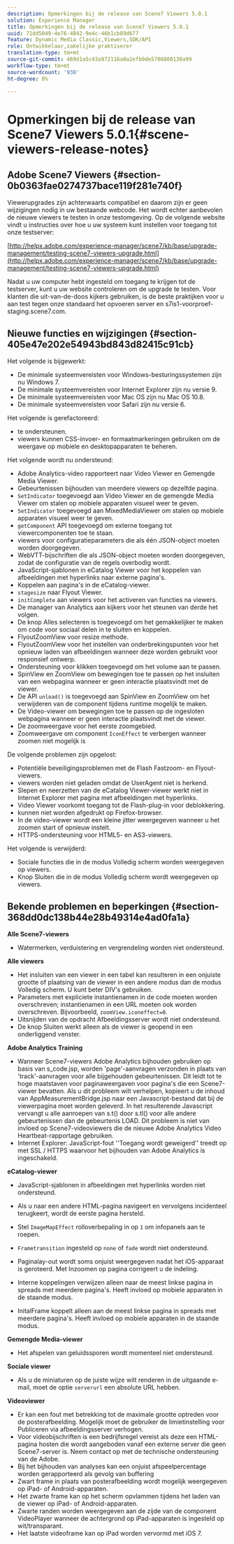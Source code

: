 ```yaml
---
description: Opmerkingen bij de release van Scene7 Viewers 5.0.1
solution: Experience Manager
title: Opmerkingen bij de release van Scene7 Viewers 5.0.1
uuid: 71dd5049-4e76-4842-9e4c-46b1cb89d677
feature: Dynamic Media Classic,Viewers,SDK/API
role: Ontwikkelaar,zakelijke praktiserer
translation-type: tm+mt
source-git-commit: 469d1a5c43a972116a8a2efb0de5708800130a99
workflow-type: tm+mt
source-wordcount: '938'
ht-degree: 0%

---
```



# Opmerkingen bij de release van Scene7 Viewers 5.0.1{#scene-viewers-release-notes}

## Adobe Scene7 Viewers {#section-0b0363fae0274737bace119f281e740f}

Viewerupgrades zijn achterwaarts compatibel en daarom zijn er geen wijzigingen nodig in uw bestaande webcode. Het wordt echter aanbevolen de nieuwe viewers te testen in onze testomgeving. Op de volgende website vindt u instructies over hoe u uw systeem kunt instellen voor toegang tot onze testserver:

[http://helpx.adobe.com/experience-manager/scene7/kb/base/upgrade-management/testing-scene7-viewers-upgrade.html](http://helpx.adobe.com/experience-manager/scene7/kb/base/upgrade-management/testing-scene7-viewers-upgrade.html)

Nadat u uw computer hebt ingesteld om toegang te krijgen tot de testserver, kunt u uw website controleren om de upgrade te testen. Voor klanten die uit-van-de-doos kijkers gebruiken, is de beste praktijken voor u aan test tegen onze standaard het opvoeren server en s7is1-voorproef-staging.scene7.com.

## Nieuwe functies en wijzigingen {#section-405e47e202e54943bd843d82415c91cb}

Het volgende is bijgewerkt:

* De minimale systeemvereisten voor Windows-besturingssystemen zijn nu Windows 7.
* De minimale systeemvereisten voor Internet Explorer zijn nu versie 9.
* De minimale systeemvereisten voor Mac OS zijn nu Mac OS 10.8.
* De minimale systeemvereisten voor Safari zijn nu versie 6.

Het volgende is gerefactoreerd:

* te ondersteunen.
* viewers kunnen CSS-invoer- en formaatmarkeringen gebruiken om de weergave op mobiele en desktopapparaten te beheren.

Het volgende wordt nu ondersteund:

* Adobe Analytics-video rapporteert naar Video Viewer en Gemengde Media Viewer.
* Gebeurtenissen bijhouden van meerdere viewers op dezelfde pagina.
* `SetIndicator` toegevoegd aan Video Viewer en de gemengde Media Viewer om stalen op mobiele apparaten visueel weer te geven.
* `SetIndicator` toegevoegd aan MixedMediaViewer om stalen op mobiele apparaten visueel weer te geven.
* `getComponent` API toegevoegd om externe toegang tot viewercomponenten toe te staan.
* viewers voor configuratieparameters die als één JSON-object moeten worden doorgegeven.
* WebVTT-bijschriften die als JSON-object moeten worden doorgegeven, zodat de configuratie van de regels overbodig wordt.
* JavaScript-sjablonen in eCatalog Viewer voor het koppelen van afbeeldingen met hyperlinks naar externe pagina&#39;s.
* Koppelen aan pagina&#39;s in de eCatalog-viewer.
* `stagesize` naar Flyout Viewer.
* `initComplete` aan viewers voor het activeren van functies na viewers.
* De manager van Analytics aan kijkers voor het steunen van derde het volgen.
* De knop Alles selecteren is toegevoegd om het gemakkelijker te maken om code voor sociaal delen in te sluiten en koppelen.
* FlyoutZoomView voor resize methode.
* FlyoutZoomView voor het instellen van onderbrekingspunten voor het opnieuw laden van afbeeldingen wanneer deze worden gebruikt voor responsief ontwerp.
* Ondersteuning voor klikken toegevoegd om het volume aan te passen.
* SpinView en ZoomView om bewegingen toe te passen op het insluiten van een webpagina wanneer er geen interactie plaatsvindt met de viewer.
* De API `unload()` is toegevoegd aan SpinView en ZoomView om het verwijderen van de component tijdens runtime mogelijk te maken.
* De Video-viewer om bewegingen toe te passen op de ingesloten webpagina wanneer er geen interactie plaatsvindt met de viewer.
* De zoomweergave voor het eerste zoomgebied.
* Zoomweergave om component `IconEffect` te verbergen wanneer zoomen niet mogelijk is

De volgende problemen zijn opgelost:

* Potentiële beveiligingsproblemen met de Flash Fastzoom- en Flyout-viewers.
* viewers worden niet geladen omdat de UserAgent niet is herkend.
* Slepen en neerzetten van de eCatalog Viewer-viewer werkt niet in Internet Explorer met pagina met afbeeldingen met hyperlinks.
* Video Viewer voorkomt toegang tot de Flash-plug-in voor deblokkering.
* kunnen niet worden afgedrukt op Firefox-browser.
* In de video-viewer wordt een kleine jitter weergegeven wanneer u het zoomen start of opnieuw instelt.
* HTTPS-ondersteuning voor HTML5- en AS3-viewers.

Het volgende is verwijderd:

* Sociale functies die in de modus Volledig scherm worden weergegeven op viewers.
* Knop Sluiten die in de modus Volledig scherm wordt weergegeven op viewers.

## Bekende problemen en beperkingen {#section-368dd0dc138b44e28b49314e4ad0fa1a}

**Alle Scene7-viewers**

* Watermerken, verduistering en vergrendeling worden niet ondersteund.

**Alle viewers**

* Het insluiten van een viewer in een tabel kan resulteren in een onjuiste grootte of plaatsing van de viewer in een andere modus dan de modus Volledig scherm. U kunt beter DIV&#39;s gebruiken.
* Parameters met expliciete instantienamen in de code moeten worden overschreven; instantienamen in een URL moeten ook worden overschreven. Bijvoorbeeld, `zoomView.iconeffect=0`.
* Uitsnijden van de opdracht Afbeeldingsserver wordt niet ondersteund.
* De knop Sluiten werkt alleen als de viewer is geopend in een onderliggend venster.

**Adobe Analytics Training**

* Wanneer Scene7-viewers Adobe Analytics bijhouden gebruiken op basis van s_code.jsp, worden &#39;page&#39;-aanvragen verzonden in plaats van &#39;track&#39;-aanvragen voor alle bijgehouden gebeurtenissen. Dit leidt tot te hoge maatstaven voor paginaweergaven voor pagina&#39;s die een Scene7-viewer bevatten. Als u dit probleem wilt verhelpen, kopieert u de inhoud van AppMeasurementBridge.jsp naar een Javascript-bestand dat bij de viewerpagina moet worden geleverd. In het resulterende Javascript vervangt u alle aanroepen van s.t() door s.tl() voor alle andere gebeurtenissen dan de gebeurtenis LOAD. Dit probleem is niet van invloed op Scene7-videoviewers die de nieuwe Adobe Analytics Video Heartbeat-rapportage gebruiken.
* Internet Explorer: JavaScript-fout &#39;&#39;Toegang wordt geweigerd&#39;&#39; treedt op met SSL / HTTPS waarvoor het bijhouden van Adobe Analytics is ingeschakeld.

**eCatalog-viewer**

* JavaScript-sjablonen in afbeeldingen met hyperlinks worden niet ondersteund.
* Als u naar een andere HTML-pagina navigeert en vervolgens incidenteel terugkeert, wordt de eerste pagina hersteld.
* Stel `ImageMapEffect` rolloverbepaling in op `1` om infopanels aan te roepen.

* `Frametransition` ingesteld op  `none` of  `fade` wordt niet ondersteund.

* Paginalay-out wordt soms onjuist weergegeven nadat het iOS-apparaat is geroteerd. Met Inzoomen op pagina corrigeert u de indeling.
* Interne koppelingen verwijzen alleen naar de meest linkse pagina in spreads met meerdere pagina&#39;s. Heeft invloed op mobiele apparaten in de staande modus.
* InitalFrame koppelt alleen aan de meest linkse pagina in spreads met meerdere pagina&#39;s. Heeft invloed op mobiele apparaten in de staande modus.

**Gemengde Media-viewer**

* Het afspelen van geluidssporen wordt momenteel niet ondersteund.

**Sociale viewer**

* Als u de miniaturen op de juiste wijze wilt renderen in de uitgaande e-mail, moet de optie `serverurl` een absolute URL hebben.

**Videoviewer**

* Er kan een fout met betrekking tot de maximale grootte optreden voor de posterafbeelding. Mogelijk moet de gebruiker de limietinstelling voor Publiceren via afbeeldingsserver verhogen.
* Voor videobijschriften is een bedrijfsregel vereist als deze een HTML-pagina hosten die wordt aangeboden vanaf een externe server die geen Scene7-server is. Neem contact op met de technische ondersteuning van de Adobe.
* Bij het bijhouden van analyses kan een onjuist afspeelpercentage worden gerapporteerd als gevolg van buffering
* Zwart frame in plaats van posterafbeelding wordt mogelijk weergegeven op iPad- of Android-apparaten.
* Het zwarte frame kan op het scherm opvlammen tijdens het laden van de viewer op iPad- of Android-apparaten.
* Zwarte randen worden weergegeven aan de zijde van de component VideoPlayer wanneer de achtergrond op iPad-apparaten is ingesteld op wit/transparant.
* Het laatste videoframe kan op iPad worden vervormd met iOS 7.

